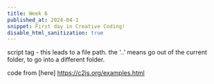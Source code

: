 ```yaml
---
title: Week 6
published_at: 2024-04-1
snippet: First day in Creative Coding!
disable_html_sanitization: true
---
```


script tag - this leads to a file path. the '..' means go out of the current folder, to go into a different folder.

<script src="/scripts/cs.min.js"></script>
<canvas id="c2"/>

<script>
    //Created by Ren Yuan


const renderer = new c2.Renderer(document.getElementById('c2'));
resize();


renderer.background('#cccccc');
renderer.fontSize(12);
renderer.fontWeight('normal');
renderer.textAlign('left');
renderer.textBaseline('top');

let random = new c2.Random();
let color = c2.Color.hsl(random.next(0, 30), random.next(30, 60), 60);

let points = [];
for(let i=0; i<200; i++){
    let x = random.next(-renderer.width/2, renderer.width/2);
    let y = random.next(-renderer.height/2, renderer.height/2);
    points[i] = new c2.Point(x, y);
}


let a = 2, b = 1;
let f = (x) => a * x + b;
let classify = (x, y) => y < f(x) ? 0:1;


let neuralNet = new c2.NeuralNet(2, 1, 0, 0);
let n = neuralNet.weights().length;


function fitness(chromosome){
    let score = 0;

    neuralNet.weights(chromosome.genes);
    for (let i = 0; i < points.length; i++) {
        let p = points[i];
        let output = neuralNet.feedforward([p.x, p.y]);
        let answer = classify(p.x, p.y);
        if((output[0]<.5) == (answer==0)) score++;
    }
    
    chromosome.fitness = score/points.length;
}

let chromosomes = [];
for(let i=0; i<10; i++) {
    let c = new c2.Chromosome();
    c.initFloat(n, -1, 1);
    chromosomes.push(c);
}

let p = new c2.Population(chromosomes, .9, .01, fitness);
p.setSelection('tournament', 5);
p.setCrossover('two_point');
c2.Mutation.maxDeviation = .1;
p.setMutation('deviate');




renderer.draw(() => {
	renderer.clear();


	let info = p.fitness();
    let best = info.bestChromosome;
    neuralNet.weights(best.genes);
    let weights = neuralNet.weights();

    
    renderer.save();
    renderer.translate(renderer.width/2, renderer.height/2);

    let x1 = -renderer.width/2;
    let y1 = -(weights[2] + weights[0]*x1)/weights[1];
    let x2 = renderer.width/2;
    let y2 = -(weights[2] + weights[0]*x2)/weights[1];

    renderer.stroke('#333333');
    renderer.lineWidth(1);
    renderer.fill(color);
    renderer.quad(x1, y1, x2, y2, renderer.width/2, renderer.height/2, renderer.width/2, -renderer.height/2);

    for (let i = 0; i < points.length; i++) {
        let p = points[i];

        renderer.stroke('#333333');
        renderer.fill(false);
        if(classify(p.x, p.y)<.5) {
            renderer.lineWidth(5);
            renderer.point(p);
            
        }else {
            renderer.lineWidth(2);
            renderer.circle(p.x, p.y, 3);
        }
    }

    renderer.restore();


    let tx = 20;
    let ty = 20;
    renderer.stroke(false);
    renderer.fill('#333333'); 
    renderer.text('generation ' + info.generation, tx, ty);
    renderer.text('best fitness ' + info.bestFitness.toFixed(2), tx, ty+15);
    renderer.text('worst fitness ' + info.worstFitness.toFixed(2), tx, ty+30);
    renderer.text('average fitness ' + info.averageFitness.toFixed(2), tx, ty+45);

    if(info.bestFitness != 1) p.reproduction();
});


window.addEventListener('resize', resize);
function resize() {
    let parent = renderer.canvas.parentElement;
    renderer.size(parent.clientWidth, parent.clientWidth / 16 * 9);
}
</script>

code from [here] https://c2js.org/examples.html